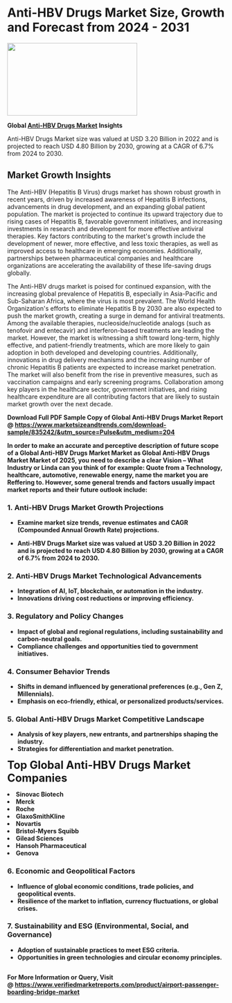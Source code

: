 <H1>Anti-HBV Drugs Market Size, Growth and Forecast from 2024 - 2031</H1><img class="aligncenter size-medium wp-image-584254" src="https://thirdeyenews.in/wp-content/uploads/2024/09/Global-Market-Research-300x168.jpeg" alt="" width="300" height="168" /><p><strong>Global&nbsp;<a href="https://www.marketsizeandtrends.com/download-sample/835242/&amp;utm_source=Pulse&amp;utm_medium=204">Anti-HBV Drugs Market</a> Insights</strong></p><p>Anti-HBV Drugs Market size was valued at USD 3.20 Billion in 2022 and is projected to reach USD 4.80 Billion by 2030, growing at a CAGR of 6.7% from 2024 to 2030.</p><p><h2>Market Growth Insights</h2> <p>The Anti-HBV (Hepatitis B Virus) drugs market has shown robust growth in recent years, driven by increased awareness of Hepatitis B infections, advancements in drug development, and an expanding global patient population. The market is projected to continue its upward trajectory due to rising cases of Hepatitis B, favorable government initiatives, and increasing investments in research and development for more effective antiviral therapies. Key factors contributing to the market's growth include the development of newer, more effective, and less toxic therapies, as well as improved access to healthcare in emerging economies. Additionally, partnerships between pharmaceutical companies and healthcare organizations are accelerating the availability of these life-saving drugs globally.</p> <p><strong></strong></p> <p>The Anti-HBV drugs market is poised for continued expansion, with the increasing global prevalence of Hepatitis B, especially in Asia-Pacific and Sub-Saharan Africa, where the virus is most prevalent. The World Health Organization's efforts to eliminate Hepatitis B by 2030 are also expected to push the market growth, creating a surge in demand for antiviral treatments. Among the available therapies, nucleoside/nucleotide analogs (such as tenofovir and entecavir) and interferon-based treatments are leading the market. However, the market is witnessing a shift toward long-term, highly effective, and patient-friendly treatments, which are more likely to gain adoption in both developed and developing countries. Additionally, innovations in drug delivery mechanisms and the increasing number of chronic Hepatitis B patients are expected to increase market penetration. The market will also benefit from the rise in preventive measures, such as vaccination campaigns and early screening programs. Collaboration among key players in the healthcare sector, government initiatives, and rising healthcare expenditure are all contributing factors that are likely to sustain market growth over the next decade.</p> <p><strong></p><p><span class=""><strong>Download Full PDF Sample Copy of Global Anti-HBV Drugs Market Report</strong> @ <a href="https://www.marketsizeandtrends.com/download-sample/835242/&amp;utm_source=Pulse&amp;utm_medium=204" target="_blank">https://www.marketsizeandtrends.com/download-sample/835242/&amp;utm_source=Pulse&amp;utm_medium=204</a></span></p><p>In order to make an accurate and perceptive description of future scope of a Global&nbsp;Anti-HBV Drugs Market Market as Global&nbsp;Anti-HBV Drugs Market Market of 2025, you need to describe a clear Vision &ndash; What Industry or Linda can you think of for example: Quote from a Technology, healthcare, automotive, renewable energy, name the market you are Reffering to. However, some general trends and factors usually impact market reports and their future outlook include:</p><h3>1.&nbsp;<strong>Anti-HBV Drugs Market Growth Projections</strong></h3><ul><li>Examine market size trends, revenue estimates and CAGR (Compounded Annual Growth Rate) projections.</li><li><p>Anti-HBV Drugs Market size was valued at USD 3.20 Billion in 2022 and is projected to reach USD 4.80 Billion by 2030, growing at a CAGR of 6.7% from 2024 to 2030.</p></li></ul><h3>2.&nbsp;<strong>Anti-HBV Drugs Market Technological Advancements</strong></h3><ul><li>Integration of AI, IoT, blockchain, or automation in the industry.</li><li>Innovations driving cost reductions or improving efficiency.</li></ul><h3>3.&nbsp;<strong>Regulatory and Policy Changes</strong></h3><ul><li>Impact of global and regional regulations, including sustainability and carbon-neutral goals.</li><li>Compliance challenges and opportunities tied to government initiatives.</li></ul><h3>4.&nbsp;<strong>Consumer Behavior Trends</strong></h3><ul><li>Shifts in demand influenced by generational preferences (e.g., Gen Z, Millennials).</li><li>Emphasis on eco-friendly, ethical, or personalized products/services.</li></ul><h3>5.&nbsp;<strong>Global Anti-HBV Drugs Market Competitive Landscape</strong></h3><ul><li>Analysis of key players, new entrants, and partnerships shaping the industry.</li><li>Strategies for differentiation and market penetration.</li></ul><p data-pm-slice="1 1 []"><span style="color: inherit; font-family: inherit; font-size: 25px;">Top Global Anti-HBV Drugs Market Companies</span></p><div class="" data-test-id=""><p><li>Sinovac Biotech</li><li> Merck</li><li> Roche</li><li> GlaxoSmithKline</li><li> Novartis</li><li> Bristol-Myers Squibb</li><li> Gilead Sciences</li><li> Hansoh Pharmaceutical</li><li> Genova</li></p></div><h3>6.&nbsp;<strong>Economic and Geopolitical Factors</strong></h3><ul><li>Influence of global economic conditions, trade policies, and geopolitical events.</li><li>Resilience of the market to inflation, currency fluctuations, or global crises.</li></ul><h3>7.&nbsp;<strong>Sustainability and ESG (Environmental, Social, and Governance)</strong></h3><ul><li>Adoption of sustainable practices to meet ESG criteria.</li><li>Opportunities in green technologies and circular economy principles.</li></ul><h2><strong style="font-size: 14px;">For More Information or Query, Visit @&nbsp;</strong><a style="background-color: #ffffff; font-size: 14px;" href="https://www.marketsizeandtrends.com/report/anti-hbv-drugs-market/" target="_blank">https://www.verifiedmarketreports.com/product/airport-passenger-boarding-bridge-market</a></h2>
